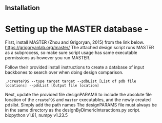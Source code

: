## Installation
# Setting up the MASTER database - 
First, install MASTER (Zhou and Grigoryan, 2015) from the link below. 
https://grigoryanlab.org/master/
The attached design script runs MASTER as a subprocess, so make sure script usage has same executable permissions as however you run MASTER. 

Follow their provided install instructions to create a database of input backbones to search over when doing design comparison.
```
./createPDS --type target target --pdbList [List of pdb file locations] --pdsList [Output file location]
```

Next, update the provided file designPARAMS to include the absolute file location of the ```createPDS``` and ```master``` executables, and the newly created pdslist. Simply add the path names 
The designPARAMS file must always be in the same directory as the designByDimericInteractions.py script. 
biopython v1.81, numpy v1.23.5
